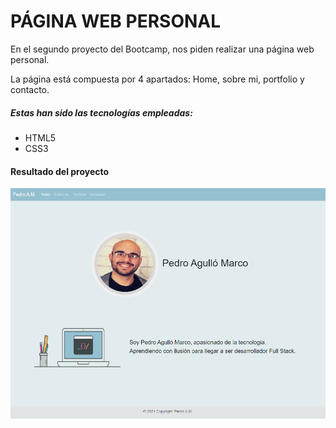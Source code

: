 # PÁGINA WEB PERSONAL


En el segundo proyecto del Bootcamp, nos piden realizar una página web personal.

La página está compuesta por 4 apartados: Home, sobre mi, portfolio y contacto.


<h5>Estas han sido las tecnologías empleadas:</h5>
<ul>
    <li>HTML5</li>
    <li>CSS3</li>
</ul>

<h4>Resultado del proyecto</h4>

![Image text](img/fotoReadme.png)